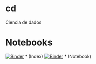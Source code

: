 # cd
Ciencia de dados
# Notebooks
[![Binder](https://mybinder.org/badge_logo.svg)](https://mybinder.org/v2/gh/jrhumberto/cd/main?filepath=notebooks%2Findex.ipynb) * (Index)
[![Binder](https://mybinder.org/badge_logo.svg)](https://mybinder.org/v2/gh/jrhumberto/cd/main?filepath=notebooks%2Fnote2.ipynb) * (Notebook)
